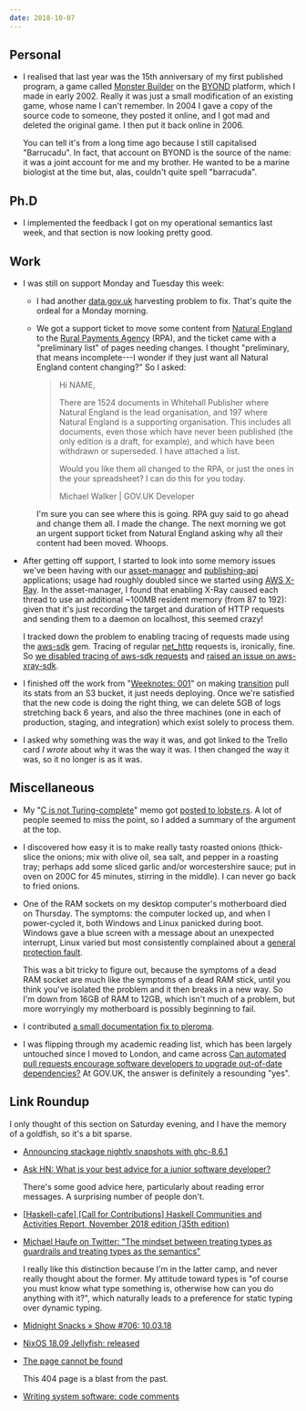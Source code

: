 ```yaml
---
date: 2018-10-07
---
```


## Personal

* I realised that last year was the 15th anniversary of my first
  published program, a game called [Monster Builder][] on the
  [BYOND][] platform, which I made in early 2002.  Really it was just
  a small modification of an existing game, whose name I can't
  remember.  In 2004 I gave a copy of the source code to someone, they
  posted it online, and I got mad and deleted the original game.  I
  then put it back online in 2006.

  You can tell it's from a long time ago because I still capitalised
  "Barrucadu".  In fact, that account on BYOND is the source of the
  name: it was a joint account for me and my brother.  He wanted to be
  a marine biologist at the time but, alas, couldn't quite spell
  "barracuda".

[Monster Builder]: https://secure.byond.com/games/Barrucadu/MonsterBuilder
[BYOND]: https://secure.byond.com/

## Ph.D

* I implemented the feedback I got on my operational semantics last
  week, and that section is now looking pretty good.

## Work

* I was still on support Monday and Tuesday this week:

    * I had another [data.gov.uk][] harvesting problem to fix.  That's
      quite the ordeal for a Monday morning.

    * We got a support ticket to move some content from [Natural
      England][] to the [Rural Payments Agency][] (RPA), and the
      ticket came with a "preliminary list" of pages needing changes.
      I thought "preliminary, that means incomplete---I wonder if they
      just want all Natural England content changing?"  So I asked:

      > Hi NAME,
      >
      > There are 1524 documents in Whitehall Publisher where Natural
      > England is the lead organisation, and 197 where Natural
      > England is a supporting organisation.  This includes all
      > documents, even those which have never been published (the
      > only edition is a draft, for example), and which have been
      > withdrawn or superseded.  I have attached a list.
      >
      > Would you like them all changed to the RPA, or just the ones
      > in the your spreadsheet?  I can do this for you today.
      >
      > Michael Walker | GOV.UK Developer

      I'm sure you can see where this is going.  RPA guy said to go
      ahead and change them all.  I made the change.  The next morning
      we got an urgent support ticket from Natural England asking why
      all their content had been moved.  Whoops.

* After getting off support, I started to look into some memory issues
  we've been having with our [asset-manager][] and [publishing-api][]
  applications; usage had roughly doubled since we started using [AWS
  X-Ray][].  In the asset-manager, I found that enabling X-Ray caused
  each thread to use an additional ~100MB resident memory (from 87 to
  192): given that it's just recording the target and duration of HTTP
  requests and sending them to a daemon on localhost, this seemed
  crazy!

  I tracked down the problem to enabling tracing of requests made
  using the [aws-sdk][] gem.  Tracing of regular [net_http][] requests
  is, ironically, fine.  So [we disabled tracing of aws-sdk
  requests][] and [raised an issue on aws-xray-sdk][].

* I finished off the work from "[Weeknotes: 001][]" on making
  [transition][] pull its stats from an S3 bucket, it just needs
  deploying.  Once we're satisfied that the new code is doing the
  right thing, we can delete 5GB of logs stretching back 6 years, and
  also the three machines (one in each of production, staging, and
  integration) which exist solely to process them.

* I asked why something was the way it was, and got linked to the
  Trello card *I wrote* about why it was the way it was.  I then
  changed the way it was, so it no longer is as it was.

[data.gov.uk]: https://data.gov.uk
[Natural England]: https://www.gov.uk/government/organisations/natural-england
[Rural Payments Agency]: https://www.gov.uk/government/organisations/rural-payments-agency
[asset-manager]: https://github.com/alphagov/asset-manager
[publishing-api]: https://github.com/alphagov/publishing-api
[AWS X-Ray]: https://aws.amazon.com/xray/
[aws-sdk]: https://rubygems.org/gems/aws-sdk/
[net_http]: https://www.rubydoc.info/stdlib/net/Net/HTTP
[we disabled tracing of aws-sdk requests]: https://github.com/alphagov/govuk_app_config/pull/61
[raised an issue on aws-xray-sdk]: https://github.com/aws/aws-xray-sdk-ruby/issues/13
[Weeknotes: 001]: weeknotes-001.html
[transition]: https://github.com/alphagov/transition

## Miscellaneous

* My "[C is not Turing-complete][]" memo got [posted to lobste.rs][].
  A lot of people seemed to miss the point, so I added a summary of
  the argument at the top.

* I discovered how easy it is to make really tasty roasted onions
  (thick-slice the onions; mix with olive oil, sea salt, and pepper in
  a roasting tray; perhaps add some sliced garlic and/or
  worcestershire sauce; put in oven on 200C for 45 minutes, stirring
  in the middle).  I can never go back to fried onions.

* One of the RAM sockets on my desktop computer's motherboard died on
  Thursday.  The symptoms: the computer locked up, and when I
  power-cycled it, both Windows and Linux panicked during boot.
  Windows gave a blue screen with a message about an unexpected
  interrupt, Linux varied but most consistently complained about a
  [general protection fault][].

  This was a bit tricky to figure out, because the symptoms of a dead
  RAM socket are much like the symptoms of a dead RAM stick, until you
  think you've isolated the problem and it then breaks in a new way.
  So I'm down from 16GB of RAM to 12GB, which isn't much of a problem,
  but more worryingly my motherboard is possibly beginning to fail.

* I contributed [a small documentation fix to pleroma][].

* I was flipping through my academic reading list, which has been
  largely untouched since I moved to London, and came across [Can
  automated pull requests encourage software developers to upgrade
  out-of-date dependencies?][] At GOV.UK, the answer is definitely a
  resounding "yes".

[C is not Turing-complete]: c-is-not-turing-complete.html
[posted to lobste.rs]: https://lobste.rs/s/bovwsx/c_is_not_turing_complete_2017
[general protection fault]: https://en.wikipedia.org/wiki/General_protection_fault
[a small documentation fix to pleroma]: https://git.pleroma.social/pleroma/pleroma/merge_requests/364
[Can automated pull requests encourage software developers to upgrade out-of-date dependencies?]: http://chrisparnin.me/pdf/VersionBot17.pdf

## Link Roundup

I only thought of this section on Saturday evening, and I have the
memory of a goldfish, so it's a bit sparse.

* [Announcing stackage nightly snapshots with ghc-8.6.1](https://www.stackage.org/blog/2018/09/announce-ghc-8.6-on-nightlies)

* [Ask HN: What is your best advice for a junior software developer?](https://news.ycombinator.com/item?id=18128477)

  There's some good advice here, particularly about reading error
  messages.  A surprising number of people don't.

* [[Haskell-cafe] [Call for Contributions] Haskell Communities and Activities Report, November 2018 edition (35th edition)](https://mail.haskell.org/pipermail/haskell-cafe/2018-October/130071.html)

* [Michael Haufe on Twitter: "The mindset between treating types as
  guardrails and treating types as the
  semantics"](https://twitter.com/mlhaufe/status/1048343652299419649)

  I really like this distinction because I'm in the latter camp, and
  never really thought about the former.  My attitude toward types is
  "of course you must know what type something is, otherwise how can
  you do anything with it?", which naturally leads to a preference for
  static typing over dynamic typing.

* [Midnight Snacks &raquo; Show #706: 10.03.18](https://midnightsnacks.fm/show/706/10.03.18)

* [NixOS 18.09 Jellyfish: released](https://discourse.nixos.org/t/nixos-18-09-jellyfish-released/1076)

* [The page cannot be found](http://www.mhra.gov.uk/home/groups/spcpil/documents/spcpil/con1404110695043.pdf)

  This 404 page is a blast from the past.

* [Writing system software: code comments](http://antirez.com/news/124)
